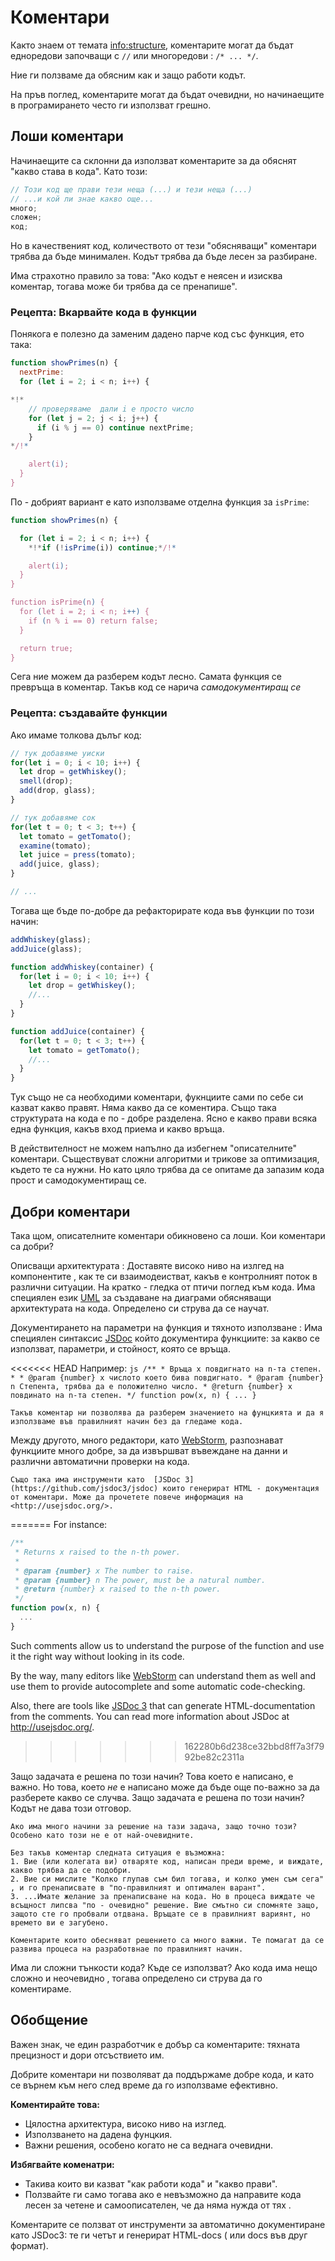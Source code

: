 # Коментари

Както знаем от темата <info:structure>, коментарите могат да бъдат едноредови започващи с `//` или многоредови : `/* ... */`.

Ние ги ползваме да обясним как и защо работи кодът.

На пръв поглед, коментарите могат да бъдат очевидни, но начинаещите в програмирането често ги използват грешно.

## Лоши коментари

Начинаещите са склонни да използват коментарите за да обяснят "какво става в кода". Като този:

```js
// Този код ще прави тези неща (...) и тези неща (...)
// ...и кой ли знае какво още...
много;
сложен;
код;
```

Но в качественият код, количеството от тези "обясняващи" коментари трябва да бъде минимален. Кодът трябва да бъде лесен за разбиране.

Има страхотно правило за това: "Ако кодът е неясен и изисква коментар, тогава може би трябва да се пренапише".

### Рецепта: Вкарвайте кода в функции

Понякога е полезно да заменим дадено парче код със функция, ето така:

```js
function showPrimes(n) {
  nextPrime:
  for (let i = 2; i < n; i++) {

*!*
    // проверяваме  дали i е просто число
    for (let j = 2; j < i; j++) {
      if (i % j == 0) continue nextPrime;
    }
*/!*

    alert(i);
  }
}
```

По - добрият вариант е като използваме отделна функция за `isPrime`:


```js
function showPrimes(n) {

  for (let i = 2; i < n; i++) {
    *!*if (!isPrime(i)) continue;*/!*

    alert(i);  
  }
}

function isPrime(n) {
  for (let i = 2; i < n; i++) {
    if (n % i == 0) return false;
  }

  return true;
}
```

Сега ние можем да разберем кодът лесно. Самата  функция се превръща в коментар. Такъв код се нарича *самодокументиращ се*

### Рецепта: създавайте функции

Ако имаме толкова дълъг код:

```js
// тук добавяме уиски
for(let i = 0; i < 10; i++) {
  let drop = getWhiskey();
  smell(drop);
  add(drop, glass);
}

// тук добавяме сок
for(let t = 0; t < 3; t++) {
  let tomato = getTomato();
  examine(tomato);
  let juice = press(tomato);
  add(juice, glass);
}

// ...
```

Тогава ще бъде по-добре да рефакторирате кода във функции по този начин:

```js
addWhiskey(glass);
addJuice(glass);

function addWhiskey(container) {
  for(let i = 0; i < 10; i++) {
    let drop = getWhiskey();
    //...
  }
}

function addJuice(container) {
  for(let t = 0; t < 3; t++) {
    let tomato = getTomato();
    //...
  }
}
```

Тук също не са необходими коментари, фукнциите сами по себе си казват какво правят. Няма какво да се коментира.  Също така структурата на кода е по - добре разделена. Ясно е какво прави всяка една функция, какъв вход приема и какво връща.

В действителност не можем напълно да избегнем "описателните" коментари. Съществуват сложни алгоритми и трикове за оптимизация, където те са нужни. Но като цяло трябва да се опитаме да запазим кода прост и самодокументиращ се.

## Добри коментари

Така щом, описателните коментари обикновено са лоши. Кои коментари са добри?

Описващи архитектурата
: Доставяте високо ниво на излгед на компонентите , как те си взаимодеистват,  какъв е контролният поток в различни ситуации. На кратко - гледка от птичи поглед към кода. Има специялен език [UML](https://bg.wikipedia.org/wiki/UML) за създаване на диаграми обясняващи архитектурата на кода. Определено си струва да се научат.

Документирането на параметри на функция и тяхното използване
: Има специялен синтаксис [JSDoc](http://en.wikipedia.org/wiki/JSDoc) който документира функциите: за какво се използват, параметри, и стойност, която се връща.

<<<<<<< HEAD
    Например:
    ```js
    /**
     * Връща x повдигнато на n-та степен.
     *
     * @param {number} x числото което бива повдигнато.
     * @param {number} n Степента, трябва да е положително число.
     * @return {number} х повдинато на n-та степен.
     */
    function pow(x, n) {
      ...
    }
    ```

    Такъв коментар ни позволява да разберем значението на фунцкията и да я използваме във правилният начин без да гледаме кода.

   Между другото, много редактори, като [WebStorm](https://www.jetbrains.com/webstorm/), разпознават функциите много добре, за да извършват въвеждане на данни и различни автоматични проверки на кода.

    Също така има инструменти като  [JSDoc 3](https://github.com/jsdoc3/jsdoc) които генерират HTML - документация от коментари. Може да прочетете повече информация на <http://usejsdoc.org/>.
=======
For instance:
```js
/**
 * Returns x raised to the n-th power.
 *
 * @param {number} x The number to raise.
 * @param {number} n The power, must be a natural number.
 * @return {number} x raised to the n-th power.
 */
function pow(x, n) {
  ...
}
```

Such comments allow us to understand the purpose of the function and use it the right way without looking in its code.

By the way, many editors like [WebStorm](https://www.jetbrains.com/webstorm/) can understand them as well and use them to provide autocomplete and some automatic code-checking.

Also, there are tools like [JSDoc 3](https://github.com/jsdoc3/jsdoc) that can generate HTML-documentation from the comments. You can read more information about JSDoc at <http://usejsdoc.org/>.
>>>>>>> 162280b6d238ce32bbd8ff7a3f7992be82c2311a

Защо задачата е решена по този начин?
Това което е написано, е важно. Но това, което *не* е написано може да бъде още по-важно за да разберете какво се случва. Защо задачата е решена по този начин? Кодът не дава този отговор.

    Ако има много начини за решение на тази задача, защо точно този? Особено като този не е от най-очевидните.

    Без такъв коментар следната ситуация е възможна:
    1. Вие (или колегата ви) отваряте код, написан преди време, и виждате, какво трябва да се подобри.
    2. Вие си мислите "Колко глупав съм бил тогава, и колко умен съм сега" , и го пренаписвате в "по-правилният и оптимален варант".
    3. ...Имате желание за пренаписване на кода. Но в процеса виждате че всъщност липсва "по - очевидно" решение. Вие смътно си спомняте защо, защото сте го пробвали отдвана. Връщате се в правилният вариянт, но времето ви е загубено.

    Коментарите които обесняват решението са много важни. Те помагат да се развива процеса на разработвнае по правилният начин.

Има ли сложни тънкости кода? Къде се използват?
Ако кода има нещо сложно и неочевидно , тогава определено си струва да го коментираме. 

## Обобщение

Важен знак, че един разработчик е добър са коментарите: тяхната прецизност и дори отсъствието им.

Добрите коментари ни позволяват да поддържаме добре кода, и като се върнем към него след време да го използваме ефективно.

**Коментирайте това:**

- Цялостна архитектура, високо ниво на изглед.
- Използването на дадена фунцкия.
- Важни решения, особено когато не са веднага очевидни.

**Избягвайте коменатри:**

- Такива които ви казват "как работи кода" и "какво прави".
- Ползвайте ги само тогава ако е невъзможно да направите кода лесен за четене и самоописателен, че да няма нужда от тях .

Коментарите се ползват от инструменти за автоматично документиране като JSDoc3: те ги четът и генерират HTML-docs ( или docs във друг формат).
